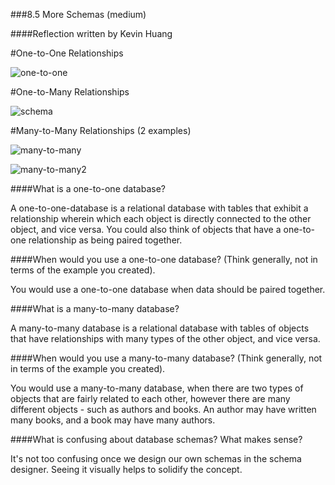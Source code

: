 ###8.5 More Schemas (medium)

####Reflection written by Kevin Huang

#One-to-One Relationships

![one-to-one](../imgs/one-to-one.png)

#One-to-Many Relationships

![schema](../database-intro/schema.png)

#Many-to-Many Relationships (2 examples)

![many-to-many](../imgs/many-to-many.png)

![many-to-many2](../imgs/many-to-many2.png)

####What is a one-to-one database?

A one-to-one-database is a relational database with tables that exhibit a relationship wherein which each object is directly connected to the other object, and vice versa. You could also think of objects that have a one-to-one relationship as being paired together.

####When would you use a one-to-one database? (Think generally, not in terms of the example you created).

You would use a one-to-one database when data should be paired together.

####What is a many-to-many database?

A many-to-many database is a relational database with tables of objects that have relationships with many types of the other object, and vice versa. 

####When would you use a many-to-many database? (Think generally, not in terms of the example you created).

You would use a many-to-many database, when there are two types of objects that are fairly related to each other, however there are many different objects - such as authors and books. An author may have written many books, and a book may have many authors.

####What is confusing about database schemas? What makes sense?

It's not too confusing once we design our own schemas in the schema designer. Seeing it visually helps to solidify the concept.